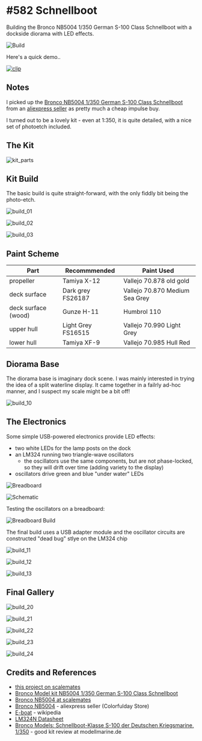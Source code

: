 # #582 Schnellboot

Building the Bronco NB5004 1/350 German S-100 Class Schnellboot with a dockside diorama with LED effects.

![Build](./assets/Schnellboot_build.jpg?raw=true)

Here's a quick demo..

[![clip](https://img.youtube.com/vi/batuUuPX6cY/0.jpg)](https://www.youtube.com/watch?v=batuUuPX6cY)

## Notes

I picked up the [Bronco NB5004 1/350 German S-100 Class Schnellboot](http://www.cn-bronco.com/en/product/html/?316.html)
from an [aliexpress seller](https://www.aliexpress.com/item/32975158986.html) as pretty much a cheap impulse buy.

I turned out to be a lovely kit - even at 1:350, it is quite detailed, with a nice set of photoetch included.

## The Kit

![kit_parts](./assets/kit_parts.jpg?raw=true)

## Kit Build

The basic build is quite straight-forward, with the only fiddly bit being the photo-etch.

![build_01](./assets/build_01.jpg?raw=true)

![build_02](./assets/build_02.jpg?raw=true)

![build_03](./assets/build_03.jpg?raw=true)

## Paint Scheme

| Part                               | Recommmended       | Paint Used                       |
|------------------------------------|--------------------|----------------------------------|
| propeller                          | Tamiya X-12        | Vallejo 70.878 old gold          |
| deck surface                       | Dark grey FS26187  | Vallejo 70.870 Medium Sea Grey   |
| deck surface (wood)                | Gunze H-11         | Humbrol 110                      |
| upper hull                         | Light Grey FS16515 | Vallejo 70.990 Light Grey        |
| lower hull                         | Tamiya XF-9        | Vallejo 70.985 Hull Red          |

## Diorama Base

The diorama base is imaginary dock scene. I was mainly interested in trying the idea of a split waterline display.
It came together in a failrly ad-hoc manner, and I suspect my scale might be a bit off!

![build_10](./assets/build_10.jpg?raw=true)

## The Electronics

Some simple USB-powered electronics provide LED effects:

* two white LEDs for the lamp posts on the dock
* an LM324 running two triangle-wave oscillators
    * the oscillators use the same components, but are not phase-locked, so they will drift over time (adding variety to the display)
* oscillators drive green and blue "under water" LEDs

![Breadboard](./assets/Schnellboot_bb.jpg?raw=true)

![Schematic](./assets/Schnellboot_schematic.jpg?raw=true)

Testing the oscillators on a breadboard:

![Breadboard Build](./assets/Schnellboot_bb_build.jpg?raw=true)

The final build uses a USB adapter module and the oscillator circuits are constructed "dead bug" stlye on the LM324 chip

![build_11](./assets/build_11.jpg?raw=true)

![build_12](./assets/build_12.jpg?raw=true)

![build_13](./assets/build_13.jpg?raw=true)

## Final Gallery

![build_20](./assets/build_20.jpg?raw=true)

![build_21](./assets/build_21.jpg?raw=true)

![build_22](./assets/build_22.jpg?raw=true)

![build_23](./assets/build_23.jpg?raw=true)

![build_24](./assets/build_24.jpg?raw=true)

## Credits and References

* [this project on scalemates](https://www.scalemates.com/profiles/mate.php?id=74137&p=projects&project=94846)
* [Bronco Model kit NB5004 1/350 German S-100 Class Schnellboot](http://www.cn-bronco.com/en/product/html/?316.html)
* [Bronco NB5004 at scalemates](https://www.scalemates.com/kits/bronco-nb5004-german-s-100-class-schnellboot--224486)
* [Bronco NB5004](https://www.aliexpress.com/item/32975158986.html) - aliexpress seller (Colorfulday Store)
* [E-boat](https://en.wikipedia.org/wiki/E-boat) - wikipedia
* [LM324N Datasheet](https://www.futurlec.com/Linear/LM324N.shtml)
* [Bronco Models: Schnellboot-Klasse S-100 der Deutschen Kriegsmarine, 1/350](http://www.modellmarine.de/index.php/bausatzvorstellungen/286-bro/2061-bronco-models-deutsche-schnellboot-klasse-s-100-1350) - good kit review at modellmarine.de
